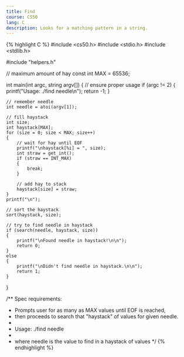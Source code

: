 ```yaml
---
title: Find
course: CS50
lang: C
description: Looks for a matching pattern in a string.
---
```

{% highlight C %}
#include <cs50.h>
#include <stdio.h>
#include <stdlib.h>

#include "helpers.h"

// maximum amount of hay
const int MAX = 65536;

int main(int argc, string argv[])
{
    // ensure proper usage
    if (argc != 2)
    {
        printf("Usage: ./find needle\n");
        return -1;
    }

    // remember needle
    int needle = atoi(argv[1]);

    // fill haystack
    int size;
    int haystack[MAX];
    for (size = 0; size < MAX; size++)
    {
        // wait for hay until EOF
        printf("\nhaystack[%i] = ", size);
        int straw = get_int();
        if (straw == INT_MAX)
        {
            break;
        }

        // add hay to stack
        haystack[size] = straw;
    }
    printf("\n");

    // sort the haystack
    sort(haystack, size);

    // try to find needle in haystack
    if (search(needle, haystack, size))
    {
        printf("\nFound needle in haystack!\n\n");
        return 0;
    }
    else
    {
        printf("\nDidn't find needle in haystack.\n\n");
        return 1;
    }
}

/** Spec requirements:
 * Prompts user for as many as MAX values until EOF is reached,
 * then proceeds to search that "haystack" of values for given needle.
 *
 * Usage: ./find needle
 *
 * where needle is the value to find in a haystack of values
 */
{% endhighlight %}
